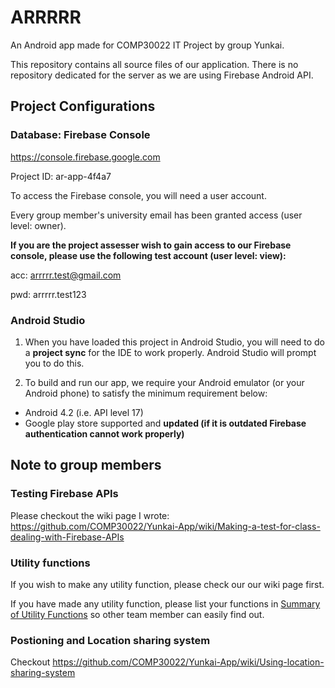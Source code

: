 # ARRRRR
An Android app made for COMP30022 IT Project by group Yunkai.

This repository contains all source files of our application.
There is no repository dedicated for the server as we are using Firebase Android API.

## Project Configurations

### Database: Firebase Console 

https://console.firebase.google.com

Project ID: ar-app-4f4a7

To access the Firebase console, you will need a user account. 

Every group member's university email has been granted access (user level: owner).

**If you are the project assesser wish to gain access to our Firebase console, please use the following test account (user level: view):**

acc: arrrrr.test@gmail.com

pwd: arrrrr.test123

### Android Studio

1. When you have loaded this project in Android Studio, you will need to do a **project sync** for the IDE to work properly. Android Studio will prompt you to do this.

2. To build and run our app, we require your Android emulator (or your Android phone) to satisfy the minimum requirement below:
  - Android 4.2 (i.e. API level 17)
  - Google play store supported and **updated (if it is outdated Firebase authentication cannot work properly)**

## Note to group members

### Testing Firebase APIs
Please checkout the wiki page I wrote:
https://github.com/COMP30022/Yunkai-App/wiki/Making-a-test-for-class-dealing-with-Firebase-APIs

### Utility functions
If you wish to make any utility function, please check our our wiki page first.

If you have made any utility function, please list your functions in [Summary of Utility Functions](https://github.com/COMP30022/Yunkai-App/wiki/Utility-summary) so other team member can easily find out.

### Postioning and Location sharing system
Checkout
https://github.com/COMP30022/Yunkai-App/wiki/Using-location-sharing-system
